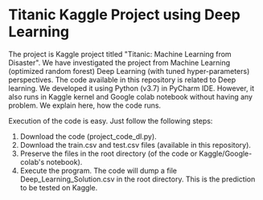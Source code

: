 # Titanic Kaggle Project using Deep Learning
The project is Kaggle project titled "Titanic: Machine Learning from Disaster". We have investigated the project from Machine Learning (optimized random forest) Deep Learning (with tuned hyper-parameters) perspectives. The code available in this repository is related to Deep learning. We developed it using Python (v3.7) in PyCharm IDE. However, it also runs in Kaggle kernel and Google colab notebook without having any problem. We explain here, how the code runs.


Execution of the code is easy. Just follow the following steps:
1. Download the code (project_code_dl.py).
2. Download the train.csv and test.csv files (available in this repository).
3. Preserve the files in the root directory (of the code or Kaggle/Google-colab's notebook).
4. Execute the program. The code will dump a file Deep_Learning_Solution.csv in the root directory. This is the prediction to be tested on Kaggle.




